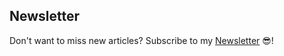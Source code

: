 ## Newsletter
Don't want to miss new articles?
Subscribe to my [Newsletter](https://buttondown.email/Lightstack?tag=frontpage) 😎!
